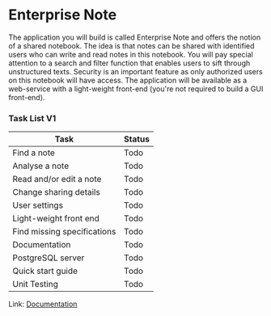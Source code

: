# Enterprise Note

The application you will build is called Enterprise Note and offers the notion of a shared notebook. 
The idea is that notes can be shared with identified users who can write and read notes in this notebook.
You will pay special attention to a search and filter function that enables users to sift through unstructured texts. 
Security is an important feature as only authorized users on this notebook will have access. 
The application will be available as a web-service with a light-weight front-end (you're not required to build a GUI front-end).

### Task List V1

|Task|Status|
|---|---|
|Find a note|Todo|
|Analyse a note|Todo|
|Read and/or edit a note|Todo|
|Change sharing details|Todo|
|User settings|Todo|
|Light-weight front end|Todo|
|Find missing specifications|Todo|
|Documentation|Todo|
|PostgreSQL server|Todo|
|Quick start guide|Todo|
|Unit Testing|Todo|

Link: [Documentation](https://eitonline.eit.ac.nz/pluginfile.php/2732418/mod_resource/content/1/ITPR6.518%20Enterprise%20Software%20Development%202.Project%202020.pdf)